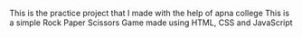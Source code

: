 This is the practice project that I made with the help of apna college 
This is a simple Rock Paper Scissors Game made using HTML, CSS and JavaScript

